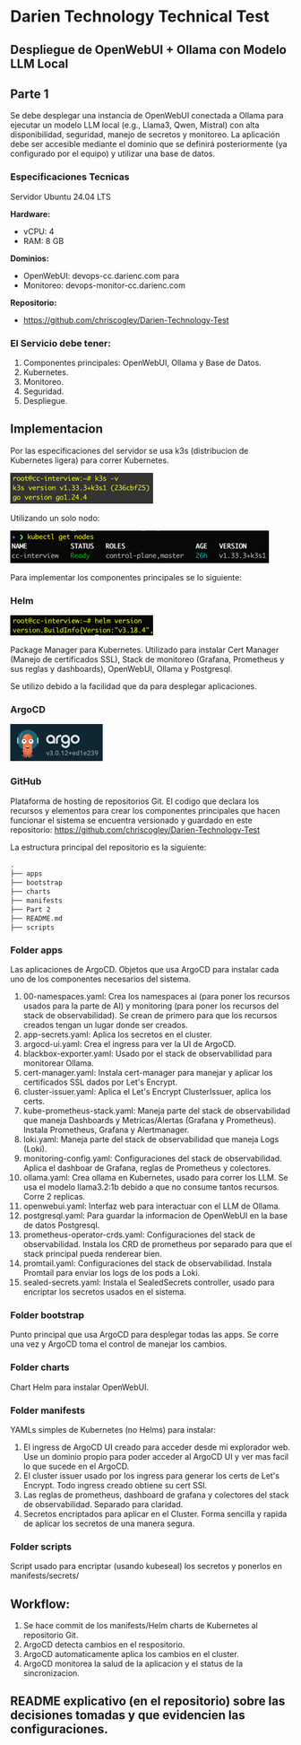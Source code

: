 # Darien Technology Technical Test
## Despliegue de OpenWebUI + Ollama con Modelo LLM Local

## Parte 1

Se debe desplegar una instancia de OpenWebUI conectada a Ollama para ejecutar un modelo LLM local (e.g., Llama3, Qwen, Mistral) con alta disponibilidad, seguridad, manejo  de secretos y monitoreo. La aplicación debe ser accesible mediante el dominio que se definirá posteriormente (ya configurado por el equipo) y utilizar una base de datos.

### Especificaciones Tecnicas

Servidor Ubuntu 24.04 LTS

**Hardware:**
- vCPU: 4
- RAM: 8 GB

**Dominios:**
- OpenWebUI: devops-cc.darienc.com para 
- Monitoreo: devops-monitor-cc.darienc.com

**Repositorio:**
- https://github.com/chriscogley/Darien-Technology-Test

### El Servicio debe tener:

1. Componentes principales: OpenWebUI, Ollama y Base de Datos.
2. Kubernetes.
3. Monitoreo.
4. Seguridad.
5. Despliegue.

## Implementacion

Por las especificaciones del servidor se usa k3s (distribucion de Kubernetes ligera) para correr Kubernetes.

![k3sversion.png](images/k3sversion.png)

Utilizando un solo nodo:

![k3snodes.png](images/k3snodes.png)

Para implementar los componentes principales se lo siguiente:

### Helm

![helmversion .png](images/helmversion.png)

Package Manager para Kubernetes. Utilizado para instalar Cert Manager (Manejo de certificados SSL), Stack de monitoreo (Grafana, Prometheus y sus reglas y dashboards), OpenWebUI, Ollama y Postgresql.

Se utilizo debido a la facilidad que da para desplegar aplicaciones.

### ArgoCD

![argocdversion.png](images/argocdversion.png)

### GitHub

Plataforma de hosting de repositorios Git. El codigo que declara los recursos y elementos para crear los componentes principales que hacen funcionar el sistema se encuentra versionado y guardado en este repositorio: https://github.com/chriscogley/Darien-Technology-Test

La estructura principal del repositorio es la siguiente:

```
.
├── apps
├── bootstrap
├── charts
├── manifests
├── Part 2
├── README.md
├── scripts

```
### Folder apps

Las aplicaciones de ArgoCD. Objetos que usa ArgoCD para instalar cada uno de los componentes necesarios del sistema.

1. 00-namespaces.yaml: Crea los namespaces ai (para poner los recursos usados para la parte de AI) y monitoring (para poner los recursos del stack de observabilidad). Se crean de primero para que los recursos creados tengan un lugar donde ser creados.
2. app-secrets.yaml: Aplica los secretos en el cluster.
3. argocd-ui.yaml: Crea el ingress para ver la UI de ArgoCD.
4. blackbox-exporter.yaml: Usado por el stack de observabilidad para monitorear Ollama.
5. cert-manager.yaml: Instala cert-manager para manejar y aplicar los certificados SSL dados por Let's Encrypt.
6. cluster-issuer.yaml: Aplica el Let's Encrypt ClusterIssuer, aplica los certs.
7. kube-prometheus-stack.yaml: Maneja parte del stack de observabilidad que maneja Dashboards y Metricas/Alertas (Grafana y Prometheus). Instala Prometheus, Grafana y Alertmanager.
8. loki.yaml: Maneja parte del stack de observabilidad que maneja Logs (Loki).
9. monitoring-config.yaml: Configuraciones del stack de observabilidad. Aplica el dashboar de Grafana, reglas de Prometheus y colectores.
10. ollama.yaml: Crea ollama en Kubernetes, usado para correr los LLM. Se usa el modelo llama3.2:1b debido a que no consume tantos recursos. Corre 2 replicas.
11. openwebui.yaml: Interfaz web para interactuar con el LLM de Ollama.
12. postgresql.yaml: Para guardar la informacion de OpenWebUI en la base de datos Postgresql.
13. prometheus-operator-crds.yaml: Configuraciones del stack de observabilidad. Instala los CRD de prometheus por separado para que el stack principal pueda renderear bien.
14. promtail.yaml: Configuraciones del stack de observabilidad. Instala Promtail para enviar los logs de los pods a Loki.
15. sealed-secrets.yaml: Instala el SealedSecrets controller, usado para encriptar los secretos usados en el sistema.

### Folder bootstrap

Punto principal que usa ArgoCD para desplegar todas las apps. Se corre una vez y ArgoCD toma el control de manejar los cambios.

### Folder charts

Chart Helm para instalar OpenWebUI.

### Folder manifests

YAMLs simples de Kubernetes (no Helms) para instalar:
1. El ingress de ArgoCD UI creado para acceder desde mi explorador web. Use un dominio propio para poder acceder al ArgoCD UI y ver mas facil lo que sucede en el ArgoCD.
2. El cluster issuer usado por los ingress para generar los certs de Let's Encrypt. Todo ingress creado obtiene su cert SSl.
3. Las reglas de prometheus, dashboard de grafana y colectores del stack de observabilidad. Separado para claridad.
4. Secretos encriptados para aplicar en el Cluster. Forma sencilla y rapida de aplicar los secretos de una manera segura.

### Folder scripts

Script usado para encriptar (usando kubeseal) los secretos y ponerlos en manifests/secrets/

## Workflow:

1. Se hace commit de los manifests/Helm charts de Kubernetes al repositorio Git.
2. ArgoCD detecta cambios en el respositorio.
3. ArgoCD automaticamente aplica los cambios en el cluster.
4. ArgoCD monitorea la salud de la aplicacion y el status de la sincronizacion.


## README explicativo (en el repositorio) sobre las decisiones tomadas y que evidencien las configuraciones.

